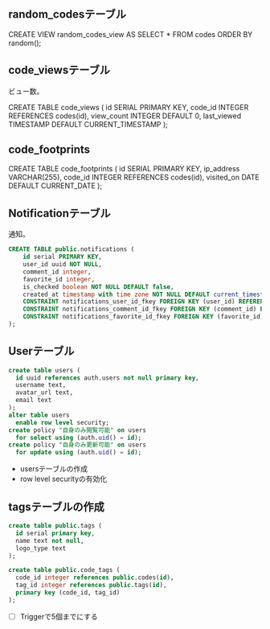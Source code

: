 ## random_codesテーブル

CREATE VIEW random_codes_view AS SELECT * FROM codes ORDER BY random();

## code_viewsテーブル

ビュー数。

CREATE TABLE code_views (
    id SERIAL PRIMARY KEY,
    code_id INTEGER REFERENCES codes(id),
    view_count INTEGER DEFAULT 0,
    last_viewed TIMESTAMP DEFAULT CURRENT_TIMESTAMP
);

## code_footprints

CREATE TABLE code_footprints (
    id SERIAL PRIMARY KEY,
    ip_address VARCHAR(255),
    code_id INTEGER REFERENCES codes(id),
    visited_on DATE DEFAULT CURRENT_DATE
);



## Notificationテーブル

通知。

```sql
CREATE TABLE public.notifications (
    id serial PRIMARY KEY,
    user_id uuid NOT NULL,
    comment_id integer,
    favorite_id integer,
    is_checked boolean NOT NULL DEFAULT false,
    created_at timestamp with time zone NOT NULL DEFAULT current_timestamp,
    CONSTRAINT notifications_user_id_fkey FOREIGN KEY (user_id) REFERENCES users (id) ON DELETE CASCADE,
    CONSTRAINT notifications_comment_id_fkey FOREIGN KEY (comment_id) REFERENCES comments (id) ON DELETE SET NULL,
    CONSTRAINT notifications_favorite_id_fkey FOREIGN KEY (favorite_id) REFERENCES favorites (id) ON DELETE SET NULL
);
```


## Userテーブル

```sql
create table users (
  id uuid references auth.users not null primary key,
  username text,
  avatar_url text,
  email text
);
alter table users
  enable row level security;
create policy "自身のみ閲覧可能" on users
  for select using (auth.uid() = id);
create policy "自身のみ更新可能" on users
  for update using (auth.uid() = id);
``` 

- usersテーブルの作成
- row level securityの有効化


## tagsテーブルの作成

```sql
create table public.tags (
  id serial primary key,
  name text not null,
  logo_type text
);

create table public.code_tags (
  code_id integer references public.codes(id),
  tag_id integer references public.tags(id),
  primary key (code_id, tag_id)
);
```
- [ ] Triggerで5個までにする